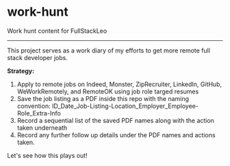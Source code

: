 # work-hunt
Work hunt content for FullStackLeo
___
This project serves as a work diary of my efforts to get more remote full stack developer jobs.

**Strategy:**
1. Apply to remote jobs on Indeed, Monster, ZipRecruiter, LinkedIn, GitHub, WeWorkRemotely, and RemoteOK using job role targed resumes
2. Save the job listing as a PDF inside this repo with the naming convention: ID_Date_Job-Listing-Location_Employer_Employee-Role_Extra-Info
3. Record a sequential list of the saved PDF names along with the action taken underneath
4. Record any further follow up details under the PDF names and actions taken.

Let's see how this plays out!
